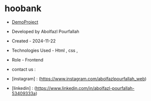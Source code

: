 # hoobank
 - <a href="https://AbolfazlPourfallah-web.github.io/hoobank">DemoProject</a><br>
 
 - Developed by Abolfazl Pourfallah

- Created - 2024-11-22

- Technologies Used - Html , css ,

- Role - Frontend


-  contact us :
- [instagram] : (https://www.instagram.com/abolfazlpourfallah_web)
- [linkedin] : (https://www.linkedin.com/in/abolfazl-pourfallah-53409333a)



